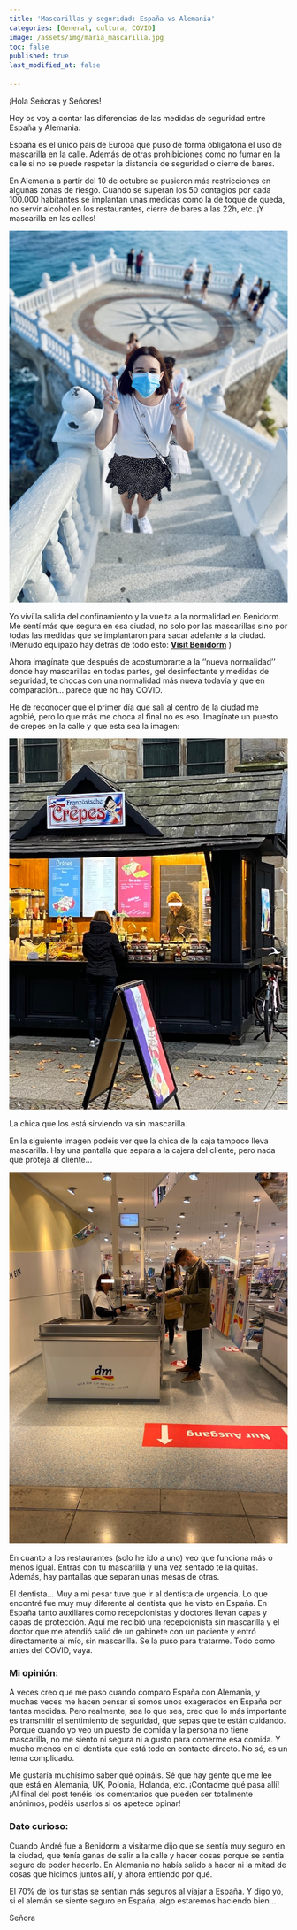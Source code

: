 ```yaml
---
title: 'Mascarillas y seguridad: España vs Alemania'
categories: [General, cultura, COVID]
image: /assets/img/maria_mascarilla.jpg
toc: false
published: true
last_modified_at: false

---
```


¡Hola Señoras y Señores! 

Hoy os voy a contar las diferencias de las medidas de seguridad entre España y Alemania: 

España es el único país de Europa que puso de forma obligatoria el uso de mascarilla en la calle. Además de otras prohibiciones como no fumar en la calle si no se puede respetar la distancia de seguridad o cierre de bares. 

En Alemania a partir del 10 de octubre se pusieron más restricciones en algunas zonas de riesgo. Cuando se superan los 50 contagios por cada 100.000 habitantes se implantan unas medidas como la de toque de queda, no servir alcohol en los restaurantes, cierre de bares a las 22h, etc. ¡Y mascarilla en las calles!

![Benidorm](/assets/img/benidorm_maria.jpg) 

Yo viví la salida del confinamiento y la vuelta a la normalidad en Benidorm. Me sentí más que segura en esa ciudad, no solo por las mascarillas sino por todas las medidas que se implantaron para sacar adelante a la ciudad. (Menudo equipazo hay detrás de todo esto: [__Visit Benidorm__](https://www.visitbenidorm.es) ) 

Ahora imagínate que después de acostumbrarte a la ‘’nueva normalidad’’ donde hay mascarillas en todas partes, gel desinfectante y medidas de seguridad, te chocas con una normalidad más nueva todavía y que en comparación… parece que no hay COVID. 

He de reconocer que el primer día que salí al centro de la ciudad me agobié, pero lo que más me choca al final no es eso. Imagínate un puesto de crepes en la calle y que esta sea la imagen: 

![Puesto comida](/assets/img/crepes.jpg) 

La chica que los está sirviendo va sin mascarilla. 

En la siguiente imagen podéis ver que la chica de la caja tampoco lleva mascarilla. Hay una pantalla que separa a la cajera del cliente, pero nada que proteja al cliente…

![DM](/assets/img/cajera_dm.jpg) 

En cuanto a los restaurantes (solo he ido a uno) veo que funciona más o menos igual. Entras con tu mascarilla y una vez sentado te la quitas. Además, hay pantallas que separan unas mesas de otras. 


El dentista… Muy a mi pesar tuve que ir al dentista de urgencia. Lo que encontré fue muy muy diferente al dentista que he visto en España. En España tanto auxiliares como recepcionistas y doctores llevan capas y capas de protección. Aquí me recibió una recepcionista sin mascarilla y el doctor que me atendió salió de un gabinete con un paciente y entró directamente al mío, sin mascarilla. Se la puso para tratarme. Todo como antes del COVID, vaya. 


### Mi opinión: 

A veces creo que me paso cuando comparo España con Alemania, y muchas veces me hacen pensar si somos unos exagerados en España por tantas medidas. Pero realmente, sea lo que sea, creo que lo más importante es transmitir el sentimiento de seguridad, que sepas que te están cuidando. Porque cuando yo veo un puesto de comida y la persona no tiene mascarilla, no me siento ni segura ni a gusto para comerme esa comida. Y mucho menos en el dentista que está todo en contacto directo. No sé, es un tema complicado.

Me gustaría muchísimo saber qué opináis. Sé que hay gente que me lee que está en Alemania, UK, Polonia, Holanda, etc. ¡Contadme qué pasa allí!  ¡Al final del post tenéis los comentarios que pueden ser totalmente anónimos, podéis usarlos si os apetece opinar!


### Dato curioso: 

Cuando André fue a Benidorm a visitarme dijo que se sentía muy seguro en la ciudad, que tenía ganas de salir a la calle y hacer cosas porque se sentía seguro de poder hacerlo. En Alemania no había salido a hacer ni la mitad de cosas que hicimos juntos allí, y ahora entiendo por qué. 

El 70% de los turistas se sentían más seguros al viajar a España. Y digo yo, si el alemán se siente seguro en España, algo estaremos haciendo bien… 


Señora 

